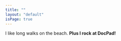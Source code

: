 ```yaml
---
title: ""
layout: "default"
isPage: true
---
```


I like long walks on the beach. **Plus I rock at DocPad!**
